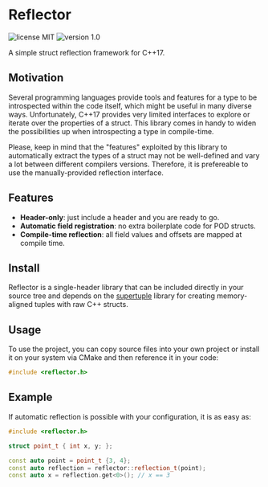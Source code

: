 # Reflector
![license MIT](https://img.shields.io/badge/license-MIT-lightgrey.svg)
![version 1.0](https://img.shields.io/badge/version-1.0-green.svg)

A simple struct reflection framework for C++17.

## Motivation
Several programming languages provide tools and features for a type to be introspected
within the code itself, which might be useful in many diverse ways. Unfortunately,
C++17 provides very limited interfaces to explore or iterate over the properties
of a struct. This library comes in handy to widen the possibilities up when introspecting
a type in compile-time.

Please, keep in mind that the "features" exploited by this library to automatically
extract the types of a struct may not be well-defined and vary a lot between different
compilers versions. Therefore, it is prefereable to use the manually-provided reflection
interface.

## Features

- **Header-only**: just include a header and you are ready to go.
- **Automatic field registration**: no extra boilerplate code for POD structs.
- **Compile-time reflection**: all field values and offsets are mapped at compile time.

## Install
Reflector is a single-header library that can be included directly in your source
tree and depends on the [supertuple](https://github.com/rodriados/supertuple) library
for creating memory-aligned tuples with raw C++ structs.

## Usage
To use the project, you can copy source files into your own project or install it
on your system via CMake and then reference it in your code:
```cpp
#include <reflector.h>
```

## Example
If automatic reflection is possible with your configuration, it is as easy as:
```cpp
#include <reflector.h>

struct point_t { int x, y; };

const auto point = point_t {3, 4};
const auto reflection = reflector::reflection_t(point);
const auto x = reflection.get<0>(); // x == 3
```
